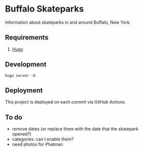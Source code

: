 # Buffalo Skateparks

Information about skateparks in and around Buffalo, New York.

## Requirements

1. [Hugo](https://gohugo.io/)

## Development

    hugo server -D

## Deployment

This project is deployed on each commit via GitHub Actions.

## To do

- remove dates (or replace them with the date that the skatepark opened?)
- categories: can I enable them?
- need photos for Phatman
